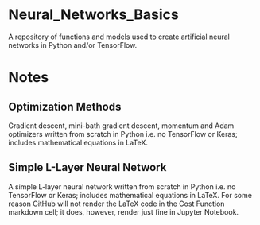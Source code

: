 # Neural_Networks_Basics

A repository of functions and models used to create artificial neural networks in Python and/or TensorFlow.

# Notes

## Optimization Methods

Gradient descent, mini-bath gradient descent, momentum and Adam optimizers written from scratch in Python i.e. no TensorFlow or Keras; includes mathematical equations in LaTeX. 

## Simple L-Layer Neural Network

A simple L-layer neural network written from scratch in Python i.e. no TensorFlow or Keras; includes mathematical equations in LaTeX.  For some reason GitHub will not render the LaTeX code in the Cost Function markdown cell; it does, however, render just fine in Jupyter Notebook.

